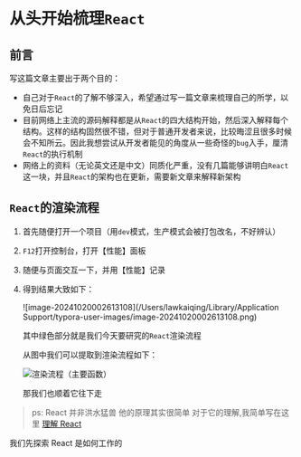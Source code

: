 # 从头开始梳理`React`

## 前言

写这篇文章主要出于两个目的：

- 自己对于`React`的了解不够深入，希望通过写一篇文章来梳理自己的所学，以免日后忘记
- 目前网络上主流的源码解释都是从`React`的四大结构开始，然后深入解释每个结构。这样的结构固然很不错，但对于普通开发者来说，比较晦涩且很多时候会不知所云。因此我想尝试从开发者能见的角度从一些奇怪的`bug`入手，厘清`React`的执行机制
- 网络上的资料（无论英文还是中文）同质化严重，没有几篇能够讲明白`React`这一块，并且`React`的架构也在更新，需要新文章来解释新架构

## `React`的渲染流程

1. 首先随便打开一个项目（用`dev`模式，生产模式会被打包改名，不好辨认）

2. `F12`打开控制台，打开【性能】面板

3. 随便与页面交互一下，并用【性能】记录

4. 得到结果大致如下：

   ![image-20241020002613108](/Users/lawkaiqing/Library/Application Support/typora-user-images/image-20241020002613108.png)

   其中绿色部分就是我们今天要研究的`React`渲染流程

   从图中我们可以提取到渲染流程如下：

   ![渲染流程（主要函数）](https://s2.loli.net/2024/10/20/GEJDxywBXAnm9Wz.png)

   那我们也顺着它往下走

> ps: React 并非洪水猛兽
> 他的原理其实很简单
> 对于它的理解,我简单写在这里 [理解 React](./What-React-Do.mdx)

我们先探索 React 是如何工作的
